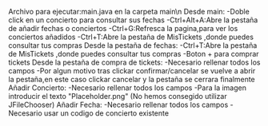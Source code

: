 Archivo para ejecutar:main.java en la carpeta main\n
Desde main:
-Doble click en un concierto para consultar sus fechas
-Ctrl+Alt+A:Abre la pestaña de añadir fechas o conciertos
-Ctrl+G:Refresca la pagina,para ver los conciertos añadidos
-Ctrl+T:Abre la pestaña de MisTickets ,donde puedes consultar tus compras
Desde la pestaña de fechas:
-Ctrl+T:Abre la pestaña de MisTickets ,donde puedes consultar tus compras
-Boton + para comprar tickets
Desde la pestaña de compra de tickets:
-Necesario rellenar todos los campos
-Por algun motivo tras clickar confirmar/cancelar se vuelve a abrir la pestaña,en este caso clickar cancelar y la pestaña se cerrara finalmente
Añadir Concierto:
-Necesario rellenar todos los campos
-Para la imagen introducir el texto "Placeholder.png" (No hemos consegido utilizar JFileChooser)
Añadir Fecha:
-Necesario rellenar todos los campos
-Necesario usar un codigo de concierto existente

